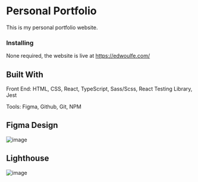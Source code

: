 # Personal Portfolio

This is my personal portfolio website.

### Installing

None required, the website is live at https://edwoulfe.com/

## Built With

Front End:
HTML, CSS, React, TypeScript, Sass/Scss, React Testing Library, Jest

Tools:
Figma, Github, Git, NPM

## Figma Design
![image](https://user-images.githubusercontent.com/47793125/210283308-84b17875-b91c-45b6-86f0-e9296992a8de.png)

## Lighthouse
![image](https://github.com/ejwoulfe/portfolio-v3/assets/47793125/fad8e31f-8be7-41d3-86a0-9f78ff8a4731)


